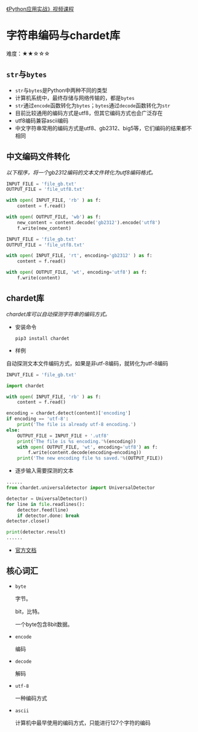 [《Python应用实战》视频课程](https://study.163.com/course/courseMain.htm?courseId=1209533804&share=2&shareId=400000000624093)

# 字符串编码与chardet库

难度：★★☆☆☆

## `str`与`bytes`

- `str`与`bytes`是Python中两种不同的类型
- 计算机系统中，最终存储与网络传输的，都是`bytes`
- `str`通过`encode`函数转化为`bytes`；`bytes`通过`decode`函数转化为`str`
- 目前比较通用的编码方式是utf8，但其它编码方式也会广泛存在
- utf8编码兼容ascii编码
- 中文字符串常用的编码方式是utf8、gb2312、big5等，它们编码的结果都不相同

## 中文编码文件转化

*以下程序，将一个gb2312编码的文本文件转化为utf8编码格式。*

```python
INPUT_FILE = 'file_gb.txt'
OUTPUT_FILE = 'file_utf8.txt'

with open( INPUT_FILE, 'rb' ) as f:
    content = f.read()

with open( OUTPUT_FILE, 'wb') as f:
    new_content = content.decode('gb2312').encode('utf8')
    f.write(new_content)
```

```python
INPUT_FILE = 'file_gb.txt'
OUTPUT_FILE = 'file_utf8.txt'

with open( INPUT_FILE, 'rt', encoding='gb2312' ) as f:
    content = f.read()

with open( OUTPUT_FILE, 'wt', encoding='utf8') as f:
    f.write(content)
```

## chardet库

*chardet库可以自动探测字符串的编码方式。*

- 安装命令

  `pip3 install chardet`

- 样例

自动探测文本文件编码方式，如果是非utf-8编码，就转化为utf-8编码

```python
INPUT_FILE = 'file_gb.txt'

import chardet

with open( INPUT_FILE, 'rb' ) as f:
    content = f.read()

encoding = chardet.detect(content)['encoding']
if encoding == 'utf-8':
    print('The file is already utf-8 encoding.')
else:
    OUTPUT_FILE = INPUT_FILE + '.utf8'
    print('The file is %s encoding.'%(encoding))
    with open( OUTPUT_FILE, 'wt', encoding='utf8') as f:
        f.write(content.decode(encoding=encoding))
    print('The new encoding file %s saved.'%(OUTPUT_FILE))
```

- 逐步输入需要探测的文本
```python
......
from chardet.universaldetector import UniversalDetector

detector = UniversalDetector()
for line in file.readlines():
    detector.feed(line)
    if detector.done: break
detector.close()

print(detector.result)
......
```

- [官方文档](https://chardet.readthedocs.io/en/latest/index.html)

## 核心词汇

- `byte`

  字节。

  bit，比特。

  一个byte包含8bit数据。

- `encode`

  编码

- `decode`

  解码

- `utf-8`

  一种编码方式

- `ascii`

  计算机中最早使用的编码方式，只能进行127个字符的编码
